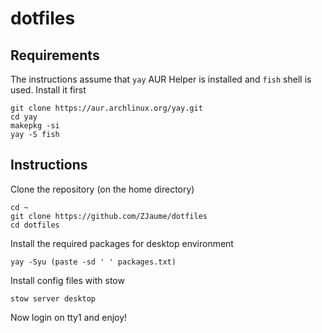 # dotfiles
## Requirements
The instructions assume that `yay` AUR Helper is installed and `fish` shell is used.
Install it first
```
git clone https://aur.archlinux.org/yay.git
cd yay
makepkg -si
yay -S fish
```

## Instructions
Clone the repository (on the home directory)
```
cd ~
git clone https://github.com/ZJaume/dotfiles
cd dotfiles
```

Install the required packages for desktop environment
```
yay -Syu (paste -sd ' ' packages.txt)
```

Install config files with stow
```
stow server desktop
```

Now login on tty1 and enjoy!
